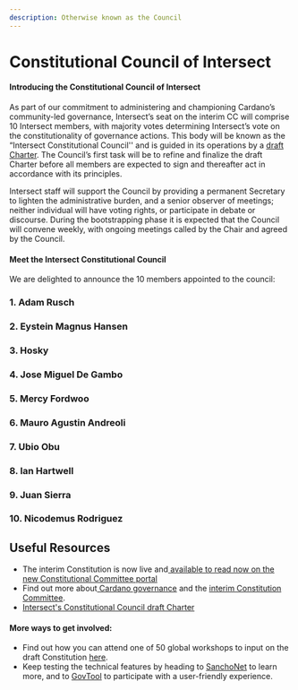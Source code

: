 ```yaml
---
description: Otherwise known as the Council
---
```


# Constitutional Council of Intersect

#### Introducing the Constitutional Council of lntersect

As part of our commitment to administering and championing Cardano’s community-led governance, Intersect’s seat on the interim CC will comprise 10 Intersect members, with majority votes determining Intersect’s vote on the constitutionality of governance actions. This body will be known as the “Intersect Constitutional Council'' and is guided in its operations by a [draft Charter](https://docs.intersectmbo.org/cardano/cardano-governance/constitutional-engagement-in-2024/intersect-constitutional-council/intersect-constitutional-council-charter). The Council’s first task will be to refine and finalize the draft Charter before all members are expected to sign and thereafter act in accordance with its principles.

Intersect staff will support the Council by providing a permanent Secretary to lighten the administrative burden, and a senior observer of meetings; neither individual will have voting rights, or participate in debate or discourse. During the bootstrapping phase it is expected that the Council will convene weekly, with ongoing meetings called by the Chair and agreed by the Council.

#### Meet the Intersect Constitutional Council

We are delighted to announce the 10 members appointed to the council:

### 1. Adam Rusch

### 2. Eystein Magnus Hansen

### 3. Hosky

### 4. Jose Miguel De Gambo

### 5. Mercy Fordwoo

### 6. Mauro Agustin Andreoli

### 7. Ubio Obu

### 8. Ian Hartwell

### 9. Juan Sierra

### 10. Nicodemus Rodriguez&#x20;



## Useful Resources

* The interim Constitution is now live and[ available to read now on the new Constitutional Committee portal](https://constitution.gov.tools/en)
* Find out more about[ Cardano governance](https://www.intersectmbo.org/news/community-led-governance-takes-another-step) and the [interim Constitution Committee](https://www.intersectmbo.org/news/meet-the-interim-constitutional-committee).
* [Intersect's Constitutional Council draft Charter](https://docs.intersectmbo.org/cardano/cardano-governance/constitutional-engagement-in-2024/intersect-constitutional-council/intersect-constitutional-council-charter)

#### More ways to get involved:

* Find out how you can attend one of 50 global workshops to input on the draft Constitution [here](https://www.intersectmbo.org/news/have-your-say-kicking-off-global-workshops-to-draft-the-final-constitution).
* Keep testing the technical features by heading to [SanchoNet](https://sancho.network/) to learn more, and to [GovTool](https://sanchogov.tools/) to participate with a user-friendly experience.

